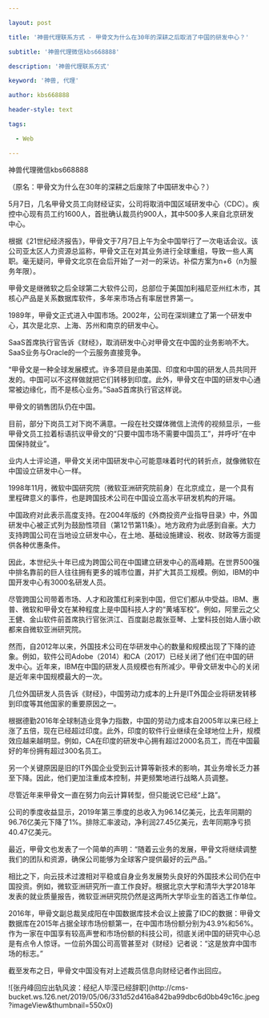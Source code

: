 ---
layout: post
title: '神兽代理联系方式 - 甲骨文为什么在30年的深耕之后取消了中国的研发中心？'
subtitle: '神兽代理微信kbs668888'
description: '神兽代理联系方式'
keyword: '神兽, 代理'
author: kbs668888
header-style: text
tags:
  - Web
---
神兽代理微信kbs668888

（原名：甲骨文为什么在30年的深耕之后废除了中国研发中心？）

5月7日，几名甲骨文员工向财经证实，公司将取消中国区域研发中心（CDC）。疾控中心现有员工约1600人，首批确认裁员约900人，其中500多人来自北京研发中心。

根据《21世纪经济报告》，甲骨文于7月7日上午为全中国举行了一次电话会议。该公司亚太区人力资源总监称，甲骨文正在对其业务进行全球重组，导致一些人离职。毫无疑问，甲骨文北京在会后开始了一对一的采访。补偿方案为n+6（n为服务年限）。

甲骨文是继微软之后全球第二大软件公司，总部位于美国加利福尼亚州红木市，其核心产品是关系数据库软件，多年来市场占有率居世界第一。

1989年，甲骨文正式进入中国市场。2002年，公司在深圳建立了第一个研发中心，其次是北京、上海、苏州和南京的研发中心。

SaaS首席执行官告诉《财经》，取消研发中心对甲骨文在中国的业务影响不大。SaaS业务与Oracle的一个云服务直接竞争。

“甲骨文是一种全球发展模式。许多项目是由美国、印度和中国的研发人员共同开发的。中国可以不这样做就把它们转移到印度。此外，甲骨文在中国的研发中心通常被边缘化，而不是核心业务。”SaaS首席执行官这样说。

甲骨文的销售团队仍在中国。

目前，部分下岗员工对下岗不满意。一段在社交媒体微信上流传的视频显示，一些甲骨文员工拉着标语抗议甲骨文的“只要中国市场不需要中国员工”，并呼吁“在中国保持就业”。

业内人士评论道，甲骨文关闭中国研发中心可能意味着时代的转折点，就像微软在中国设立研发中心一样。

1998年11月，微软中国研究院（微软亚洲研究院前身）在北京成立，是一个具有里程碑意义的事件，也是跨国技术公司在中国设立高水平研发机构的开端。

中国政府对此表示高度支持。在2004年版的《外商投资产业指导目录》中，外国研发中心被正式列为鼓励性项目（第12节第11条）。地方政府为此感到自豪。大力支持跨国公司在当地设立研发中心，在土地、基础设施建设、税收、财政等方面提供各种优惠条件。

因此，本世纪头十年已成为跨国公司在中国建立研发中心的高峰期。在世界500强中排名靠前的巨人往往拥有更多的城市位置，并扩大其员工规模。例如，IBM的中国开发中心有3000名研发人员。

尽管跨国公司带着市场、人才和政策红利来到中国，但它们都从中受益。IBM、惠普、微软和甲骨文在某种程度上是中国科技人才的“黄埔军校”。例如，阿里云之父王健、金山软件前首席执行官张洪江、百度副总裁张亚琴、上堂科技创始人唐小欧都来自微软亚洲研究院。

然而，自2012年以来，外国技术公司在华研发中心的数量和规模出现了下降的迹象。例如，软件公司Adobe（2014）和CA（2017）已经关闭了他们在中国的研发中心。近年来，IBM在中国的研发人员规模也有所减少。甲骨文研发中心的关闭是近年来中国规模最大的一次。

几位外国研发人员告诉《财经》，中国劳动力成本的上升是IT外国企业将研发转移到印度等其他国家的重要原因之一。

根据德勤2016年全球制造业竞争力指数，中国的劳动力成本自2005年以来已经上涨了五倍，现在已经超过印度。此外，印度的软件行业继续在全球地位上升，规模效应越来越明显。例如，CA在印度的研发中心拥有超过2000名员工，而在中国最好的年份拥有超过300名员工。

另一个关键原因是旧的IT外国企业受到云计算等新技术的影响，其业务增长乏力甚至下降。因此，他们更加注重成本控制，并更频繁地进行战略人员调整。

尽管近年来甲骨文一直在努力向云计算转型，但只能说它已经“上路”。

公司的季度收益显示，2019年第三季度的总收入为96.14亿美元，比去年同期的96.76亿美元下降了1%。排除汇率波动，净利润27.45亿美元，去年同期净亏损40.47亿美元。

最近，甲骨文也发表了一个简单的声明：“随着云业务的发展，甲骨文将继续调整我们的团队和资源，确保公司能够为全球客户提供最好的云产品。”

相比之下，向云技术过渡相对平稳或自身业务发展势头良好的外国技术公司仍在中国投资。例如，微软亚洲研究所一直工作良好。根据北京大学和清华大学2018年发表的就业质量报告，微软亚洲研究院仍然是这两所大学毕业生的首选工作单位。

2016年，甲骨文副总裁吴成阳在中国数据库技术会议上披露了IDC的数据：甲骨文数据库在2015年占据全球市场份额第一，在中国市场份额分别为43.9%和56%。作为一家在中国享有较高声誉和市场份额的科技公司，彻底关闭中国的研究中心总是有点令人惊讶。一位前外国公司高管甚至对《财经》记者说：“这是放弃中国市场的标志。”

截至发布之日，甲骨文中国没有对上述裁员信息向财经记者作出回应。

![张丹峰回应出轨风波：经纪人毕滢已经辞职](http://cms-
bucket.ws.126.net/2019/05/06/331d52d416a842ba99dbc6d0bb49c16c.jpeg?imageView&thumbnail=550x0)

